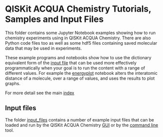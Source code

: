 # QISKit ACQUA Chemistry Tutorials, Samples and Input Files

This folder contains some Jupyter Notebook examples showing how to run chemistry experiments using in
QISKit ACQUA Chemistry. There are also Python code files too as well as some hdf5 files containing saved
molecular data that may be used in experiments.

These example programs and notebooks show how to use the dictionary equivalent form of
the [input file](#input-files) that can be used more effectively programmatically when your goal is to 
run the content with a range of different values. For example the [energyplot](energyplot.ipynb) notebook
alters the interatomic distance of a molecule, over a range of values, and uses the results to plot graphs.

For more detail see the main [index](../index.ipynb#chemistry)

## Input files

The folder [input_files](input_files) contains a number of example input files that can be loaded 
and run by the QISKit ACQUA Chemistry [GUI](https://github.com/QISKit/qiskit-acqua-chemistry/README.md#gui) or by the
[command line](https://github.com/QISKit/qiskit-acqua-chemistry/README.md#command-line) tool.

